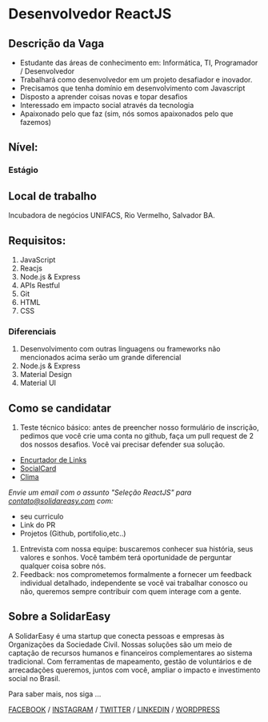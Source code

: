 # Desenvolvedor ReactJS

## Descrição da Vaga
- Estudante das áreas de conhecimento em: Informática, TI, Programador / Desenvolvedor
- Trabalhará como desenvolvedor em um projeto desafiador e inovador.
- Precisamos que tenha domínio em desenvolvimento com Javascript
- Disposto a aprender coisas novas e topar desafios
- Interessado em impacto social através da tecnologia
- Apaixonado pelo que faz (sim, nós somos apaixonados pelo que fazemos)

## Nível: 
### Estágio

## Local de trabalho
 Incubadora de negócios UNIFACS, Rio Vermelho, Salvador BA.

## Requisitos:
1. JavaScript
1. Reacjs
1. Node.js & Express
1. APIs Restful
1. Git
1. HTML
1. CSS


### Diferenciais

1. Desenvolvimento com outras linguagens ou frameworks não mencionados acima serão um grande diferencial
1. Node.js & Express
1. Material Design
1. Material UI


## Como se candidatar

1. Teste técnico básico: antes de preencher nosso formulário de inscrição, pedimos que você crie uma conta no github, faça um pull request de 2 dos nossos desafios. Você vai precisar defender sua solução.
- [Encurtador de Links](https://github.com/SolidarEasy/challenge-shortener)
- [SocialCard](https://github.com/SolidarEasy/challenge-socialcard)
- [Clima](https://github.com/SolidarEasy/challenge-weather)

*Envie um email com o assunto "Seleção ReactJS" para contato@solidareasy.com com:* 
- seu curriculo
- Link do PR
- Projetos (Github, portifolio,etc..)

1. Entrevista com nossa equipe: buscaremos conhecer sua história, seus valores e sonhos. Você também terá oportunidade de perguntar qualquer coisa sobre nós.
1. Feedback: nos comprometemos formalmente a fornecer um feedback individual detalhado, independente se você vai trabalhar conosco ou não, queremos sempre contribuir com quem interage com a gente.

## Sobre a SolidarEasy

A SolidarEasy é uma startup que conecta pessoas e empresas às Organizações da Sociedade Civil. Nossas soluções são um meio de captação de recursos humanos e financeiros complementares ao sistema tradicional. Com ferramentas de mapeamento, gestão de voluntários e de arrecadações queremos, juntos com você, ampliar o impacto e investimento social no Brasil.

Para saber mais, nos siga ... 

[FACEBOOK](https://www.facebook.com/solidareasy) / [INSTAGRAM](https://www.instagram.com/solidareasy) / [TWITTER](https://twitter.com/solidareasy) / [LINKEDIN](https://www.linkedin.com/company/solidareasy) / [WORDPRESS](https://www.solidareasy.com/blog/)
